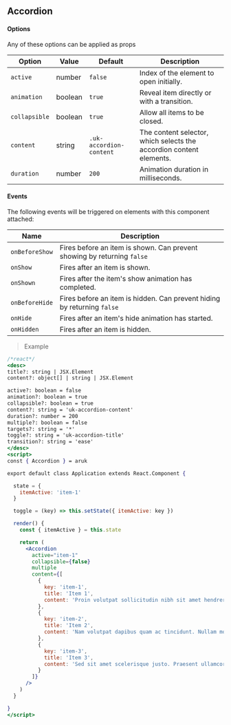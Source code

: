## Accordion

#### Options
Any of these options can be applied as props

Option | Value | Default | Description
--- | --- | --- | ---
`active` | number | `false` | Index of the element to open initially.
`animation` | boolean | `true` | Reveal item directly or with a transition.
`collapsible` | boolean | `true` | Allow all items to be closed.
`content` | string | `.uk-accordion-content` | The content selector, which selects the accordion content elements.
`duration` | number | `200` | Animation duration in milliseconds.

#### Events
The following events will be triggered on elements with this component attached:

Name | Description
--- | ---
`onBeforeShow` | Fires before an item is shown. Can prevent showing by returning `false`
`onShow` | Fires after an item is shown.
`onShown` | Fires after the item's show animation has completed.
`onBeforeHide` | Fires before an item is hidden. Can prevent hiding by returning `false`
`onHide` | Fires after an item's hide animation has started.
`onHidden` | Fires after an item is hidden.

> Example

```jsx
/*react*/
<desc>
title?: string | JSX.Element
content?: object[] | string | JSX.Element

active?: boolean = false
animation?: boolean = true
collapsible?: boolean = true
content?: string = 'uk-accordion-content'
duration?: number = 200
multiple?: boolean = false
targets?: string = '*'
toggle?: string = 'uk-accordion-title'
transition?: string = 'ease'
</desc>
<script>
const { Accordion } = aruk

export default class Application extends React.Component {

  state = {
    itemActive: 'item-1'
  }

  toggle = (key) => this.setState({ itemActive: key })

  render() {
    const { itemActive } = this.state

    return (
      <Accordion
        active="item-1"
        collapsible={false}
        multiple
        content={[
          {
            key: 'item-1',
            title: 'Item 1',
            content: 'Proin volutpat sollicitudin nibh sit amet hendrerit. Donec dolor lorem.',
          },
          {
            key: 'item-2',
            title: 'Item 2',
            content: 'Nam volutpat dapibus quam ac tincidunt. Nullam mollis, quam et.',
          },
          {
            key: 'item-3',
            title: 'Item 3',
            content: 'Sed sit amet scelerisque justo. Praesent ullamcorper massa vitae dolor.'
          }
        ]}
      />
    )
  }

}
</script>
```
